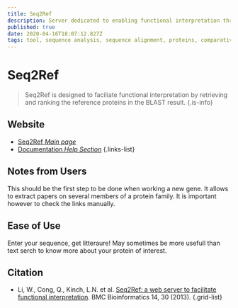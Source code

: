 ```yaml
---
title: Seq2Ref
description: Server dedicated to enabling functional interpretation through analysis of protein sequence similarity
published: true
date: 2020-04-16T18:07:12.827Z
tags: tool, sequence analysis, sequence alignment, proteins, comparative genomics, sequence similarity, functional association, literature
---
```


# Seq2Ref

> Seq2Ref is designed to faciliate functional interpretation by retrieving and ranking the reference proteins in the BLAST result. 
{.is-info}

## Website

- [Seq2Ref *Main page*](http://prodata.swmed.edu/seq2ref/)
- [Documentation *Help Section*](prodata.swmed.edu/seq2ref/help/help.html)
{.links-list}

## Notes from Users
This should be the first step to be done when working a new gene. It allows to extract papers on several members of a protein family. It is important however to check the links manually.

## Ease of Use
Enter your sequence, get litteraure! May sometimes be more usefull than text serch to know more about your protein of interest.

## Citation

- Li, W., Cong, Q., Kinch, L.N. et al. [Seq2Ref: a web server to facilitate functional interpretation](https://doi.org/10.1186/1471-2105-14-30). BMC Bioinformatics 14, 30 (2013).
{.grid-list}